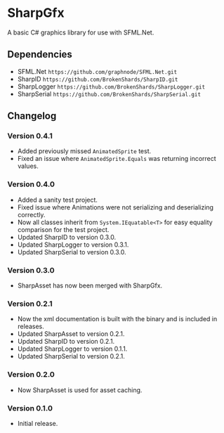 ﻿# SharpGfx
A basic C# graphics library for use with SFML.Net.

## Dependencies
- SFML.Net `https://github.com/graphnode/SFML.Net.git`
- SharpID `https://github.com/BrokenShards/SharpID.git`
- SharpLogger `https://github.com/BrokenShards/SharpLogger.git`
- SharpSerial `https://github.com/BrokenShards/SharpSerial.git`

## Changelog

### Version 0.4.1
- Added previously missed `AnimatedSprite` test.
- Fixed an issue where `AnimatedSprite.Equals` was returning incorrect values.

### Version 0.4.0
- Added a sanity test project.
- Fixed issue where Animations were not serializing and deserializing correctly.
- Now all classes inherit from `System.IEquatable<T>` for easy equality comparison for the test project.
- Updated SharpID to version 0.3.0.
- Updated SharpLogger to version 0.3.1.
- Updated SharpSerial to version 0.3.0.

### Version 0.3.0
- SharpAsset has now been merged with SharpGfx.

### Version 0.2.1
- Now the xml documentation is built with the binary and is included in releases.
- Updated SharpAsset to version 0.2.1.
- Updated SharpID to version 0.2.1.
- Updated SharpLogger to version 0.1.1.
- Updated SharpSerial to version 0.2.1.

### Version 0.2.0
- Now SharpAsset is used for asset caching.

### Version 0.1.0
- Initial release.

